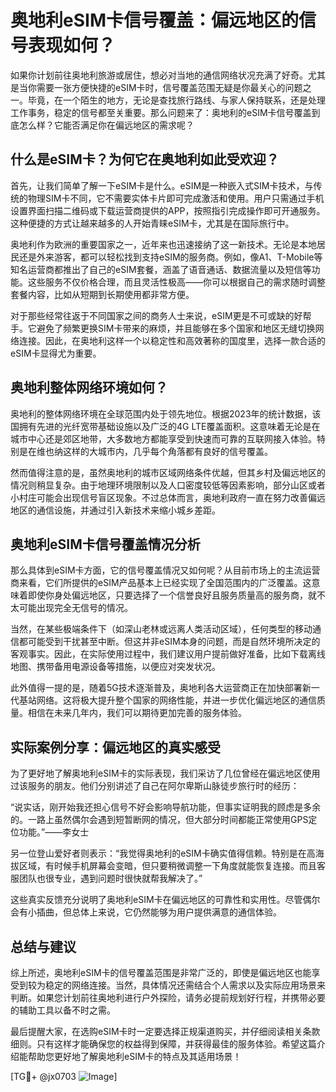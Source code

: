 # 奥地利eSIM卡信号覆盖：偏远地区的信号表现如何？

如果你计划前往奥地利旅游或居住，想必对当地的通信网络状况充满了好奇。尤其是当你需要一张方便快捷的eSIM卡时，信号覆盖范围无疑是你最关心的问题之一。毕竟，在一个陌生的地方，无论是查找旅行路线、与家人保持联系，还是处理工作事务，稳定的信号都至关重要。那么问题来了：奥地利的eSIM卡信号覆盖到底怎么样？它能否满足你在偏远地区的需求呢？

## 什么是eSIM卡？为何它在奥地利如此受欢迎？

首先，让我们简单了解一下eSIM卡是什么。eSIM是一种嵌入式SIM卡技术，与传统的物理SIM卡不同，它不需要实体卡片即可完成激活和使用。用户只需通过手机设置界面扫描二维码或下载运营商提供的APP，按照指引完成操作即可开通服务。这种便捷的方式让越来越多的人开始青睐eSIM卡，尤其是在国际旅行中。

奥地利作为欧洲的重要国家之一，近年来也迅速接纳了这一新技术。无论是本地居民还是外来游客，都可以轻松找到支持eSIM的服务商。例如，像A1、T-Mobile等知名运营商都推出了自己的eSIM套餐，涵盖了语音通话、数据流量以及短信等功能。这些服务不仅价格合理，而且灵活性极高——你可以根据自己的需求随时调整套餐内容，比如从短期到长期使用都非常方便。

对于那些经常往返于不同国家之间的商务人士来说，eSIM更是不可或缺的好帮手。它避免了频繁更换SIM卡带来的麻烦，并且能够在多个国家和地区无缝切换网络连接。因此，在奥地利这样一个以稳定性和高效著称的国度里，选择一款合适的eSIM卡显得尤为重要。

## 奥地利整体网络环境如何？

奥地利的整体网络环境在全球范围内处于领先地位。根据2023年的统计数据，该国拥有先进的光纤宽带基础设施以及广泛的4G LTE覆盖面积。这意味着无论是在城市中心还是郊区地带，大多数地方都能享受到快速而可靠的互联网接入体验。特别是在维也纳这样的大城市内，几乎每个角落都有良好的信号覆盖。

然而值得注意的是，虽然奥地利的城市区域网络条件优越，但其乡村及偏远地区的情况则稍显复杂。由于地理环境限制以及人口密度较低等因素影响，部分山区或者小村庄可能会出现信号盲区现象。不过总体而言，奥地利政府一直在努力改善偏远地区的通信设施，并通过引入新技术来缩小城乡差距。

## 奥地利eSIM卡信号覆盖情况分析

那么具体到eSIM卡方面，它的信号覆盖情况又如何呢？从目前市场上的主流运营商来看，它们所提供的eSIM产品基本上已经实现了全国范围内的广泛覆盖。这意味着即使你身处偏远地区，只要选择了一个信誉良好且服务质量高的服务商，就不太可能出现完全无信号的情况。

当然，在某些极端条件下（如深山老林或远离人类活动区域），任何类型的移动通信都可能受到干扰甚至中断。但这并非eSIM本身的问题，而是自然环境所决定的客观事实。因此，在实际使用过程中，我们建议用户提前做好准备，比如下载离线地图、携带备用电源设备等措施，以便应对突发状况。

此外值得一提的是，随着5G技术逐渐普及，奥地利各大运营商正在加快部署新一代基站网络。这将极大提升整个国家的网络性能，并进一步优化偏远地区的通信质量。相信在未来几年内，我们可以期待更加完善的服务体验。

## 实际案例分享：偏远地区的真实感受

为了更好地了解奥地利eSIM卡的实际表现，我们采访了几位曾经在偏远地区使用过该服务的朋友。他们分别讲述了自己在阿尔卑斯山脉徒步旅行时的经历：

“说实话，刚开始我还担心信号不好会影响导航功能，但事实证明我的顾虑是多余的。一路上虽然偶尔会遇到短暂断网的情况，但大部分时间都能正常使用GPS定位功能。”——李女士

另一位登山爱好者则表示：“我觉得奥地利的eSIM卡确实值得信赖。特别是在高海拔区域，有时候手机屏幕会变暗，但只要稍微调整一下角度就能恢复连接。而且客服团队也很专业，遇到问题时很快就帮我解决了。”

这些真实反馈充分说明了奥地利eSIM卡在偏远地区的可靠性和实用性。尽管偶尔会有小插曲，但总体上来说，它仍然能够为用户提供满意的通信体验。

## 总结与建议

综上所述，奥地利eSIM卡的信号覆盖范围是非常广泛的，即使是偏远地区也能享受到较为稳定的网络连接。当然，具体情况还需结合个人需求以及实际应用场景来判断。如果您计划前往奥地利进行户外探险，请务必提前规划好行程，并携带必要的辅助工具以备不时之需。

最后提醒大家，在选购eSIM卡时一定要选择正规渠道购买，并仔细阅读相关条款细则。只有这样才能确保您的权益得到保障，并获得最佳的服务体验。希望这篇介绍能帮助您更好地了解奥地利eSIM卡的特点及其适用场景！

[TG💪+ @jx0703 ![Image](https://github.com/user-attachments/assets/dbca1d08-cadb-493c-b0ec-ad6f7a83f270)]